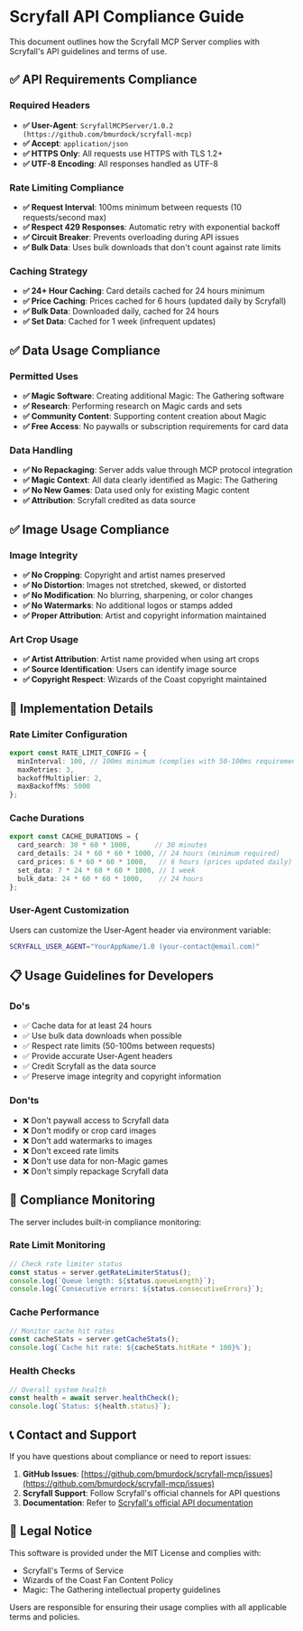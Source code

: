 # Scryfall API Compliance Guide

This document outlines how the Scryfall MCP Server complies with Scryfall's API guidelines and terms of use.

## ✅ API Requirements Compliance

### Required Headers
- **✅ User-Agent**: `ScryfallMCPServer/1.0.2 (https://github.com/bmurdock/scryfall-mcp)`
- **✅ Accept**: `application/json`
- **✅ HTTPS Only**: All requests use HTTPS with TLS 1.2+
- **✅ UTF-8 Encoding**: All responses handled as UTF-8

### Rate Limiting Compliance
- **✅ Request Interval**: 100ms minimum between requests (10 requests/second max)
- **✅ Respect 429 Responses**: Automatic retry with exponential backoff
- **✅ Circuit Breaker**: Prevents overloading during API issues
- **✅ Bulk Data**: Uses bulk downloads that don't count against rate limits

### Caching Strategy
- **✅ 24+ Hour Caching**: Card details cached for 24 hours minimum
- **✅ Price Caching**: Prices cached for 6 hours (updated daily by Scryfall)
- **✅ Bulk Data**: Downloaded daily, cached for 24 hours
- **✅ Set Data**: Cached for 1 week (infrequent updates)

## ✅ Data Usage Compliance

### Permitted Uses
- **✅ Magic Software**: Creating additional Magic: The Gathering software
- **✅ Research**: Performing research on Magic cards and sets
- **✅ Community Content**: Supporting content creation about Magic
- **✅ Free Access**: No paywalls or subscription requirements for card data

### Data Handling
- **✅ No Repackaging**: Server adds value through MCP protocol integration
- **✅ Magic Context**: All data clearly identified as Magic: The Gathering
- **✅ No New Games**: Data used only for existing Magic content
- **✅ Attribution**: Scryfall credited as data source

## ✅ Image Usage Compliance

### Image Integrity
- **✅ No Cropping**: Copyright and artist names preserved
- **✅ No Distortion**: Images not stretched, skewed, or distorted
- **✅ No Modification**: No blurring, sharpening, or color changes
- **✅ No Watermarks**: No additional logos or stamps added
- **✅ Proper Attribution**: Artist and copyright information maintained

### Art Crop Usage
- **✅ Artist Attribution**: Artist name provided when using art crops
- **✅ Source Identification**: Users can identify image source
- **✅ Copyright Respect**: Wizards of the Coast copyright maintained

## 🔧 Implementation Details

### Rate Limiter Configuration
```typescript
export const RATE_LIMIT_CONFIG = {
  minInterval: 100, // 100ms minimum (complies with 50-100ms requirement)
  maxRetries: 3,
  backoffMultiplier: 2,
  maxBackoffMs: 5000
};
```

### Cache Durations
```typescript
export const CACHE_DURATIONS = {
  card_search: 30 * 60 * 1000,      // 30 minutes
  card_details: 24 * 60 * 60 * 1000, // 24 hours (minimum required)
  card_prices: 6 * 60 * 60 * 1000,   // 6 hours (prices updated daily)
  set_data: 7 * 24 * 60 * 60 * 1000, // 1 week
  bulk_data: 24 * 60 * 60 * 1000,    // 24 hours
};
```

### User-Agent Customization
Users can customize the User-Agent header via environment variable:
```bash
SCRYFALL_USER_AGENT="YourAppName/1.0 (your-contact@email.com)"
```

## 📋 Usage Guidelines for Developers

### Do's
- ✅ Cache data for at least 24 hours
- ✅ Use bulk data downloads when possible
- ✅ Respect rate limits (50-100ms between requests)
- ✅ Provide accurate User-Agent headers
- ✅ Credit Scryfall as the data source
- ✅ Preserve image integrity and copyright information

### Don'ts
- ❌ Don't paywall access to Scryfall data
- ❌ Don't modify or crop card images
- ❌ Don't add watermarks to images
- ❌ Don't exceed rate limits
- ❌ Don't use data for non-Magic games
- ❌ Don't simply repackage Scryfall data

## 🚨 Compliance Monitoring

The server includes built-in compliance monitoring:

### Rate Limit Monitoring
```typescript
// Check rate limiter status
const status = server.getRateLimiterStatus();
console.log(`Queue length: ${status.queueLength}`);
console.log(`Consecutive errors: ${status.consecutiveErrors}`);
```

### Cache Performance
```typescript
// Monitor cache hit rates
const cacheStats = server.getCacheStats();
console.log(`Cache hit rate: ${cacheStats.hitRate * 100}%`);
```

### Health Checks
```typescript
// Overall system health
const health = await server.healthCheck();
console.log(`Status: ${health.status}`);
```

## 📞 Contact and Support

If you have questions about compliance or need to report issues:

1. **GitHub Issues**: [https://github.com/bmurdock/scryfall-mcp/issues](https://github.com/bmurdock/scryfall-mcp/issues)
2. **Scryfall Support**: Follow Scryfall's official channels for API questions
3. **Documentation**: Refer to [Scryfall's official API documentation](https://scryfall.com/docs/api)

## 📄 Legal Notice

This software is provided under the MIT License and complies with:
- Scryfall's Terms of Service
- Wizards of the Coast Fan Content Policy
- Magic: The Gathering intellectual property guidelines

Users are responsible for ensuring their usage complies with all applicable terms and policies.
